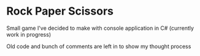 # Rock Paper Scissors
Small game I've decided to make with console application in C# (currently work in progress)

Old code and bunch of comments are left in to show my thought process
